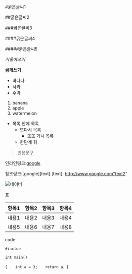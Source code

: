 
#굵은글씨1

##굵은글씨2

###굵은글씨3

####굵은글씨4

#####굵은글씨5

*기울여쓰기*

**굵게쓰기**

* 바나나
* 사과
* 수박

1. banana
2. apple
3. watermelon

* 목록 안에 목록
  * 또다시 목록
    * 또또 가시 목록
  * 한단계 휘

>인용문구


인라인링크:[google](http://www.google.com)

참조링크:[google][text]
[text]: http://www.google.com"text2"

![네이버](http://img.naver.net/static/www/u/2013/0731/nmms_224940510.gif)


표

|항목1|항목2|항목3|항목4|
|-----|:---:|----:|----:|
|내용1|내용2|내용3|내용4|
|내용5|내용6|내용7|내용8|

code

`#inclue`

`int main()`

`{`
`	int a = 3;`
`	return a;`
`}`

